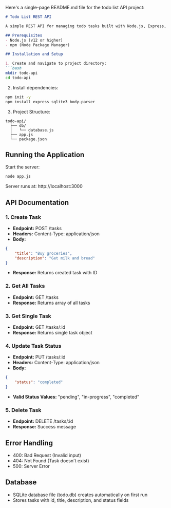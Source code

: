 Here's a single-page README.md file for the todo list API project:

```markdown
# Todo List REST API

A simple REST API for managing todo tasks built with Node.js, Express, and SQLite.

## Prerequisites
- Node.js (v12 or higher)
- npm (Node Package Manager)

## Installation and Setup

1. Create and navigate to project directory:
```bash
mkdir todo-api
cd todo-api
```

2. Install dependencies:
```bash
npm init -y
npm install express sqlite3 body-parser
```

3. Project Structure:
```
todo-api/
  ├── db/
  │   └── database.js
  ├── app.js
  └── package.json
```

## Running the Application
Start the server:
```bash
node app.js
```
Server runs at: http://localhost:3000

## API Documentation

### 1. Create Task
- **Endpoint:** POST /tasks
- **Headers:** Content-Type: application/json
- **Body:**
```json
{
    "title": "Buy groceries",
    "description": "Get milk and bread"
}
```
- **Response:** Returns created task with ID

### 2. Get All Tasks
- **Endpoint:** GET /tasks
- **Response:** Returns array of all tasks

### 3. Get Single Task
- **Endpoint:** GET /tasks/:id
- **Response:** Returns single task object

### 4. Update Task Status
- **Endpoint:** PUT /tasks/:id
- **Headers:** Content-Type: application/json
- **Body:**
```json
{
    "status": "completed"
}
```
- **Valid Status Values:** "pending", "in-progress", "completed"

### 5. Delete Task
- **Endpoint:** DELETE /tasks/:id
- **Response:** Success message

## Error Handling
- 400: Bad Request (Invalid input)
- 404: Not Found (Task doesn't exist)
- 500: Server Error

## Database
- SQLite database file (todo.db) creates automatically on first run
- Stores tasks with id, title, description, and status fields



